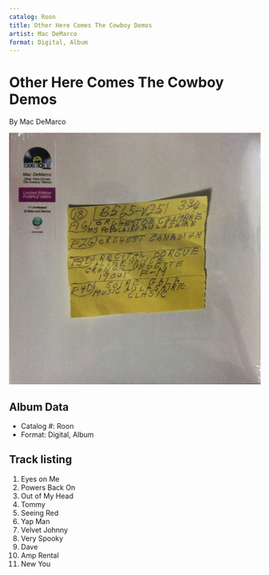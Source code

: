 ```yaml
---
catalog: Roon
title: Other Here Comes The Cowboy Demos
artist: Mac DeMarco
format: Digital, Album
---
```


# Other Here Comes The Cowboy Demos

By Mac DeMarco

![](../../assets/albumcovers/Mac_DeMarco-Other_Here_Comes_The_Cowboy_Demos.png)

## Album Data

- Catalog #: Roon
- Format: Digital, Album


## Track listing


1. Eyes on Me
2. Powers Back On
3. Out of My Head
4. Tommy
5. Seeing Red
6. Yap Man
7. Velvet Johnny
8. Very Spooky
9. Dave
10. Amp Rental
11. New You

